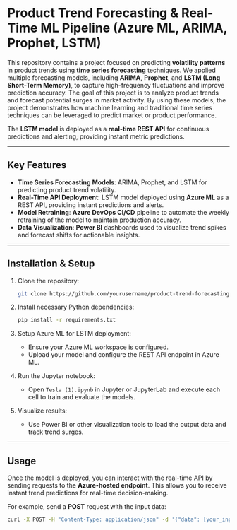 # **Product Trend Forecasting & Real-Time ML Pipeline (Azure ML, ARIMA, Prophet, LSTM)**

This repository contains a project focused on predicting **volatility patterns** in product trends using **time series forecasting** techniques. We applied multiple forecasting models, including **ARIMA**, **Prophet**, and **LSTM (Long Short-Term Memory)**, to capture high-frequency fluctuations and improve prediction accuracy. The goal of this project is to analyze product trends and forecast potential surges in market activity. By using these models, the project demonstrates how machine learning and traditional time series techniques can be leveraged to predict market or product performance.

The **LSTM model** is deployed as a **real-time REST API** for continuous predictions and alerting, providing instant metric predictions.

---

## **Key Features**
- **Time Series Forecasting Models**: ARIMA, Prophet, and LSTM for predicting product trend volatility.
- **Real-Time API Deployment**: LSTM model deployed using **Azure ML** as a REST API, providing instant predictions and alerts.
- **Model Retraining**: **Azure DevOps CI/CD** pipeline to automate the weekly retraining of the model to maintain production accuracy.
- **Data Visualization**: **Power BI** dashboards used to visualize trend spikes and forecast shifts for actionable insights.

---

## **Installation & Setup**

1. Clone the repository:
    ```bash
    git clone https://github.com/yourusername/product-trend-forecasting.git
    ```

2. Install necessary Python dependencies:
    ```bash
    pip install -r requirements.txt
    ```

3. Setup Azure ML for LSTM deployment:
    - Ensure your Azure ML workspace is configured.
    - Upload your model and configure the REST API endpoint in Azure ML.

4. Run the Jupyter notebook:
    - Open `Tesla (1).ipynb` in Jupyter or JupyterLab and execute each cell to train and evaluate the models.

5. Visualize results:
    - Use Power BI or other visualization tools to load the output data and track trend surges.

---

## **Usage**

Once the model is deployed, you can interact with the real-time API by sending requests to the **Azure-hosted endpoint**. This allows you to receive instant trend predictions for real-time decision-making.

For example, send a **POST** request with the input data:
```bash
curl -X POST -H "Content-Type: application/json" -d '{"data": [your_input_data]}' https://your-azure-endpoint
